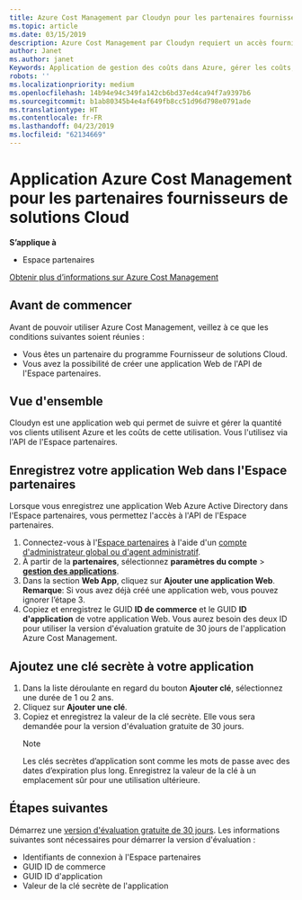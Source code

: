 ```yaml
---
title: Azure Cost Management par Cloudyn pour les partenaires fournisseurs de solutions Cloud | Espace partenaires
ms.topic: article
ms.date: 03/15/2019
description: Azure Cost Management par Cloudyn requiert un accès fourni à l'API de l'Espace partenaires.
author: Janet
ms.author: janet
Keywords: Application de gestion des coûts dans Azure, gérer les coûts, les applications web
robots: ''
ms.localizationpriority: medium
ms.openlocfilehash: 14b94e94c349fa142cb6bd37ed4ca94f7a9397b6
ms.sourcegitcommit: b1ab80345b4e4af649fb8cc51d96d798e0791ade
ms.translationtype: HT
ms.contentlocale: fr-FR
ms.lasthandoff: 04/23/2019
ms.locfileid: "62134669"
---
```

# <a name="azure-cost-management-app-for-azure-csp-partners"></a>Application Azure Cost Management pour les partenaires fournisseurs de solutions Cloud  

**S’applique à**

-  Espace partenaires

[Obtenir plus d’informations sur Azure Cost Management](https://go.microsoft.com/fwlink/p/?linkid=857893)

## <a name="before-you-begin"></a>Avant de commencer
Avant de pouvoir utiliser Azure Cost Management, veillez à ce que les conditions suivantes soient réunies :

- Vous êtes un partenaire du programme Fournisseur de solutions Cloud.
- Vous avez la possibilité de créer une application Web de l'API de l'Espace partenaires.

## <a name="overview"></a>Vue d'ensemble

Cloudyn est une application web qui permet de suivre et gérer la quantité vos clients utilisent Azure et les coûts de cette utilisation. Vous l'utilisez via l'API de l'Espace partenaires.

## <a name="register-your-web-app-in-the-partner-center"></a>Enregistrez votre application Web dans l'Espace partenaires
Lorsque vous enregistrez une application Web Azure Active Directory dans l'Espace partenaires, vous permettez l'accès à l'API de l'Espace partenaires. 
1.  Connectez-vous à l'[Espace partenaires](https://partnercenter.microsoft.com/en-us/pcv/dashboard/overview) à l'aide d'un [compte d'administrateur global ou d'agent administratif](create-user-accounts-and-set-permissions.md).
2.  À partir de la **partenaires**, sélectionnez **paramètres du compte** &gt;  **[gestion des applications](https://partnercenter.microsoft.com/en-us/pcv/apiintegration/appmanagement)**.
3.  Dans la section **Web App**, cliquez sur **Ajouter une application Web**.
<br> **Remarque**: Si vous avez déjà créé une application web, vous pouvez ignorer l’étape 3.
4.  Copiez et enregistrez le GUID **ID de commerce** et le GUID **ID d'application** de votre application Web. Vous aurez besoin des deux ID pour utiliser la version d'évaluation gratuite de 30 jours de l'application Azure Cost Management.

## <a name="add-a-secret-key-to-your-app"></a>Ajoutez une clé secrète à votre application
1. Dans la liste déroulante en regard du bouton **Ajouter clé**, sélectionnez une durée de 1 ou 2 ans.
2. Cliquez sur **Ajouter une clé**. 
3. Copiez et enregistrez la valeur de la clé secrète. Elle vous sera demandée pour la version d'évaluation gratuite de 30 jours.<br>
   > [!NOTE]  
   > Les clés secrètes d’application sont comme les mots de passe avec des dates d’expiration plus long. Enregistrez la valeur de la clé à un emplacement sûr pour une utilisation ultérieure.

## <a name="next-steps"></a>Étapes suivantes
Démarrez une [version d'évaluation gratuite de 30 jours](https://go.microsoft.com/fwlink/?linkid=857895).
Les informations suivantes sont nécessaires pour démarrer la version d'évaluation :
- Identifiants de connexion à l'Espace partenaires
- GUID ID de commerce
- GUID ID d'application
- Valeur de la clé secrète de l'application
